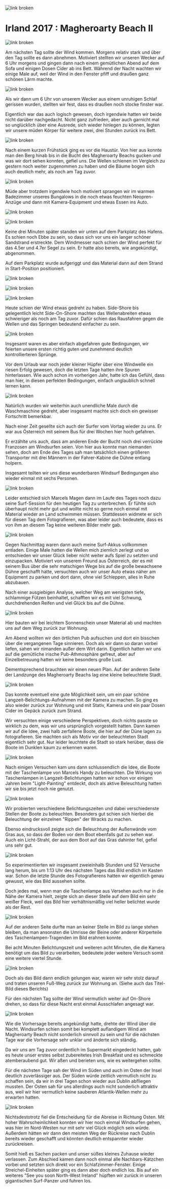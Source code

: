 ![link broken](../../../../../../mediaLibrary/posts/2017/ireland-irland/11-10-magheroarty-beach-donegal-II/windsurf-stormy-stories-surf-travel-blog-ireland-irland-11-10-magheroarty-beach-donegal-II-WM-35p-DSC00052.jpg)

# Irland 2017 : Magheroarty Beach II

![link broken](../../../../../../mediaLibrary/posts/2017/ireland-irland/11-10-magheroarty-beach-donegal-II/windsurf-stormy-stories-surf-travel-blog-ireland-irland-11-10-magheroarty-beach-donegal-II-WM-35p-DSC09884.jpg)

Am nächsten Tag sollte der Wind kommen. Morgens relativ stark und über den Tag sollte es dann abnehmen. Motiviert stellten wir unseren Wecker auf 6 Uhr morgens und gingen dann nach einem gemütlichen Abend auf dem Sofa und einigen Dosen Cider ab ins Bett. Während der Nacht wachten wir einige Male auf, weil der Wind in den Fenster pfiff und draußen ganz schönen Lärm machte.

![link broken](../../../../../../mediaLibrary/posts/2017/ireland-irland/11-10-magheroarty-beach-donegal-II/windsurf-stormy-stories-surf-travel-blog-ireland-irland-11-10-magheroarty-beach-donegal-II-WM-35p-DSC09890.jpg)

Als wir dann um 6 Uhr von unserem Wecker aus einem unruhigen Schlaf gerissen wurden, stellten wir fest, dass es draußen noch stocke finster war.

Eigentlich war das auch logisch gewesen, doch irgendwie hatten wir beide nicht darüber nachgedacht. Nicht ganz zufrieden, aber auch garnicht mal so unglücklich über eine Ausrede, sich wieder hinlegen zu können, legten wir unsere müden Körper für weitere zwei, drei Stunden zurück ins Bett.

![link broken](../../../../../../mediaLibrary/posts/2017/ireland-irland/11-10-magheroarty-beach-donegal-II/windsurf-stormy-stories-surf-travel-blog-ireland-irland-11-10-magheroarty-beach-donegal-II-WM-35p-DSC09909.jpg)

Nach einem kurzen Frühstück ging es vor die Haustür. Von hier aus konnte man den Berg hinab bis in die Bucht des Magheroarty Beachs gucken und was wir dort sehen konnten, gefiel uns. Die Wellen schienen im Vergleich zu gestern noch weiter zugenommen zu haben und die Bäume bogen sich auch deutlich mehr, als noch am Tag zuvor.

![link broken](../../../../../../mediaLibrary/posts/2017/ireland-irland/11-10-magheroarty-beach-donegal-II/windsurf-stormy-stories-surf-travel-blog-ireland-irland-11-10-magheroarty-beach-donegal-II-WM-35p-DSC09948.jpg)

Müde aber trotzdem irgendwie hoch motiviert sprangen wir im warmen Badezimmer unseres Bungalows in die noch etwas feuchten Neopren-Anzüge und dann mit Kamera-Equipment und etwas Essen ins Auto.

![link broken](../../../../../../mediaLibrary/posts/2017/ireland-irland/11-10-magheroarty-beach-donegal-II/windsurf-stormy-stories-surf-travel-blog-ireland-irland-11-10-magheroarty-beach-donegal-II-WM-35p-DSC09950.jpg)

![link broken](../../../../../../mediaLibrary/posts/2017/ireland-irland/11-10-magheroarty-beach-donegal-II/windsurf-stormy-stories-surf-travel-blog-ireland-irland-11-10-magheroarty-beach-donegal-II-WM-35p-DSC09951.jpg)

Keine drei Minuten später standen wir unten auf dem Parkplatz des Hafens. Es schien noch Ebbe zu sein, so dass sich vor uns ein langer schöner Sandstrand erstreckte. Dem Windmesser nach schien der Wind perfekt für das 4.5er und 4.7er Segel zu sein. Er hatte also bereits, wie angekündigt, abgenommen.

Auf dem Parkplatz wurde aufgeriggt und das Material dann auf dem Strand in Start-Position positioniert.

![link broken](../../../../../../mediaLibrary/posts/2017/ireland-irland/11-10-magheroarty-beach-donegal-II/windsurf-stormy-stories-surf-travel-blog-ireland-irland-11-10-magheroarty-beach-donegal-II-WM-35p-DSC09955.jpg)

![link broken](../../../../../../mediaLibrary/posts/2017/ireland-irland/11-10-magheroarty-beach-donegal-II/windsurf-stormy-stories-surf-travel-blog-ireland-irland-11-10-magheroarty-beach-donegal-II-WM-35p-DSC09958.jpg)

![link broken](../../../../../../mediaLibrary/posts/2017/ireland-irland/11-10-magheroarty-beach-donegal-II/windsurf-stormy-stories-surf-travel-blog-ireland-irland-11-10-magheroarty-beach-donegal-II-WM-35p-DSC09963.jpg)

Heute schien der Wind etwas gedreht zu haben. Side-Shore bis gelegentlich leicht Side-On-Shore machten das Wellenabreiten etwas schwieriger als noch am Tag zuvor. Dafür schien das Rausfahren gegen die Wellen und das Springen bedeutend einfacher zu sein.

![link broken](../../../../../../mediaLibrary/posts/2017/ireland-irland/11-10-magheroarty-beach-donegal-II/windsurf-stormy-stories-surf-travel-blog-ireland-irland-11-10-magheroarty-beach-donegal-II-WM-35p-DSC09992.jpg)

Insgesamt waren es aber einfach abgefahren gute Bedingungen, wir feierten unsere ersten richtig guten und zunehmend deutlich kontrollierteren Sprünge.

Vor dem Urlaub war noch jeder kleiner Hüpfer über eine Windwelle ein riesen Erfolg gewesen, doch die letzten Tage hatten ihre Spuren hinterlassen. Wie auch schon im vorherigen Jahr, hatte ich das Gefühl, dass man hier, in diesen perfekten Bedingungen, einfach unglaublich schnell lernen kann.

![link broken](../../../../../../mediaLibrary/posts/2017/ireland-irland/11-10-magheroarty-beach-donegal-II/windsurf-stormy-stories-surf-travel-blog-ireland-irland-11-10-magheroarty-beach-donegal-II-WM-35p-DSC09954.jpg)

Natürlich wurden wir weiterhin auch unendliche Male durch die Waschmaschine gedreht, aber insgesamt machte sich doch ein gewisser Fortschritt bemerkbar.

Nach einer Zeit gesellte sich auch der Surfer vom Vortag wieder zu uns. Er war aus Österreich mit seinem Bus für drei Wochen hier hoch gefahren.

Er erzählte uns auch, dass am anderen Ende der Bucht noch drei verrückte Franzosen am Windsurfen seien. Von hier aus konnte man niemanden sehen, doch am Ende des Tages sah man tatsächlich einen größeren Transporter mit drei Männern in der Fahrer-Kabine die Dühne entlang holpern.

Insgesamt teilten wir uns diese wunderbaren Windsurf Bedingungen also wieder einmal mit sechs Personen.

![link broken](../../../../../../mediaLibrary/posts/2017/ireland-irland/11-10-magheroarty-beach-donegal-II/windsurf-stormy-stories-surf-travel-blog-ireland-irland-11-10-magheroarty-beach-donegal-II-WM-35p-DSC09885_mod.jpg)

Leider entschied sich Marcels Magen dann im Laufe des Tages noch dazu seine Surf-Session für den heutigen Tag zu unterbrechen. Er fühlte sich überhaupt nicht mehr gut und wollte nicht so gerne noch einmal mit Material wieder an Land schwimmen müssen. Stattdessen widmete er sich für diesen Tag dem Fotografieren, was aber leider auch bedeutete, dass es von ihm an diesem Tag keine weiteren Bilder mehr gab.

![link broken](../../../../../../mediaLibrary/posts/2017/ireland-irland/11-10-magheroarty-beach-donegal-II/windsurf-stormy-stories-surf-travel-blog-ireland-irland-11-10-magheroarty-beach-donegal-II-WM-35p-IMG_20171110_142636780_HDR.jpg)

Gegen Nachmittag waren dann auch meine Surf-Akkus vollkommen entladen. Einige Male hatten die Wellen mich ziemlich zerlegt und so entschieden wir unser Glück lieber nicht weiter aufs Spiel zu setzten und einzupacken. Motiviert von unserem Freund aus Österreich, der es mit seinem Bus über die sehr matschigen Wege bis auf die große bewachsene Dühne geschafft hatte, versuchten auch wir unser Auto etwas näher am Equipment zu parken und dort dann, ohne viel Schleppen, alles in Ruhe abzubauen.

Nach einer ausgiebigen Analyse, welcher Weg am wenigsten tiefe, schlammige Fützen beinhaltet, schafften wir es mit viel Schwung, durchdrehenden Reifen und viel Glück bis auf die Dühne.

![link broken](../../../../../../mediaLibrary/posts/2017/ireland-irland/11-10-magheroarty-beach-donegal-II/windsurf-stormy-stories-surf-travel-blog-ireland-irland-11-10-magheroarty-beach-donegal-II-WM-35p-DSC00053.jpg)

Hier bauten wir bei leichtem Sonnenschein unser Material ab und machten uns auf dem Weg zurück zur Wohnung.

Am Abend wollten wir den örtlichen Pub aufsuchen und dort ein bisschen über die vergangenen Tage sinnieren. Doch als wir dann so daran vorbei liefen, sahen wir nimanden außer dem Wirt darin. Eigentlich hatten wir uns auf die gemütliche irische Pub-Athmosphäre gefreut, aber auf Einzelbetreuung hatten wir keine besonders große Lust.

Dementsprechend brauchten wir einen neuen Plan. Auf der anderen Seite der Landzunge des Magheroarty Beachs lag eine kleine beleuchtete Stadt.

![link broken](../../../../../../mediaLibrary/posts/2017/ireland-irland/11-10-magheroarty-beach-donegal-II/windsurf-stormy-stories-surf-travel-blog-ireland-irland-11-10-magheroarty-beach-donegal-II-WM-35p-IMG_20171111_105246633.jpg)

Das konnte eventuell eine gute Möglichkeit sein, um ein paar schöne Langzeit-Belichtungs-Aufnahmen mit der Kamera zu machen. So ging es also wieder zurück zur Wohnung und mit Stativ, Kamera und ein paar Dosen Cider im Gepäck zurück zum Strand.

Wir versuchten einige verschiedene Perspektiven, doch nichts passte so wirklich zu dem, was wir uns ursprünglich vorgestellt hatten. Dann kamen wir auf die Idee, zwei halb zerfallene Boote, die hier auf der Düne lagen zu fotografieren. Sie machten sich als Motiv vor der beleuchteten Stadt eigentlich sehr gut. Nur leider leuchtete die Stadt so stark herüber, dass die Boote im Dunklen kaum zu erkennen waren.

![link broken](../../../../../../mediaLibrary/posts/2017/ireland-irland/11-10-magheroarty-beach-donegal-II/windsurf-stormy-stories-surf-travel-blog-ireland-irland-11-10-magheroarty-beach-donegal-II-WM-35p-IMG_20171111_105335266.jpg)

Nach einigen Versuchen kam uns dann schlussendlich die Idee, die Boote mit der Taschenlampe von Marcels Handy zu beleuchten. Die Wirkung von Taschenlampen in Langzeit-Belichtungen hatten wir schon vor einigen Jahren beim "Light-Painting" entdeckt, doch als aktive Beleuchtung hatten wir sie bis jetzt noch nie genutzt.

![link broken](../../../../../../mediaLibrary/posts/2017/ireland-irland/11-10-magheroarty-beach-donegal-II/windsurf-stormy-stories-surf-travel-blog-ireland-irland-11-10-magheroarty-beach-donegal-II-WM-35p-DSC00062.jpg)

Wir probierten verschiedene Belichtungszeiten und dabei verschiedenste Stellen der Boote zu beleuchten. Besonders gut schien sich hierbei die Beleuchtung der einzelnen "Rippen" der Wracks zu machen.

Ebenso eindrucksvoll zeigte sich die Beleuchtung der Außenwände vom Gras aus, so dass der Boden vor dem Boot ebenfalls gut zu sehen war. Auch ein Licht-Strahl, der aus dem Boot auf das Gras dahinter fiel, gefiel uns sehr gut.

![link broken](../../../../../../mediaLibrary/posts/2017/ireland-irland/11-10-magheroarty-beach-donegal-II/windsurf-stormy-stories-surf-travel-blog-ireland-irland-11-10-magheroarty-beach-donegal-II-WM-35p-DSC00063.jpg)

So experimentierten wir insgesamt zweieinhalb Stunden und 52 Versuche lang herum, bis um 1:13 Uhr des nächsten Tages das Bild endlich im Kasten war. Schon die letzte Stunde des Fotografierens hatten wir eigentlich genau gewusst, wie das Bild aussehen sollte.

Doch jedes mal, wenn man die Taschenlampe aus Versehen auch nur in die Nähe der Kamera hielt, zeigte sich an dieser Stelle auf dem Bild ein sehr weißer Fleck, weil das Bild hier verhältnismäßig viel heller belichtet wurde als der Rest.

![link broken](../../../../../../mediaLibrary/posts/2017/ireland-irland/11-10-magheroarty-beach-donegal-II/windsurf-stormy-stories-surf-travel-blog-ireland-irland-11-10-magheroarty-beach-donegal-II-WM-35p-DSC00064.jpg)

Auf der anderen Seite durfte man an keiner Stelle im Bild zu lange stehen bleiben, da man ansonsten die Umrisse der Beine oder anderer Körperteile des Taschenlampen-Tragenden im Bild erahnen konnte.

Bei acht Minuten Belichtungszeit und weiteren acht Minuten, die die Kamera benötigt um das Bild zu verarbeiten, bedeutete jeder weitere Versuch somit eine weitere viertel Stunde.

![link broken](../../../../../../mediaLibrary/posts/2017/ireland-irland/11-10-magheroarty-beach-donegal-II/windsurf-stormy-stories-surf-travel-blog-ireland-irland-11-10-magheroarty-beach-donegal-II-WM-35p-DSC00065.jpg)

Doch als das Bild dann endlich gelungen war, waren wir sehr stolz darauf und traten unseren Fuß-Weg zurück zur Wohnung an.
(Siehe auch das Titel-Bild dieses Berichts)

Für den nächsten Tag sollte der Wind vermutlich weiter auf On-Shore drehen, so dass für diese Nacht erst einmal Ausschlafen angesagt war.

![link broken](../../../../../../mediaLibrary/posts/2017/ireland-irland/11-10-magheroarty-beach-donegal-II/windsurf-stormy-stories-surf-travel-blog-ireland-irland-11-10-magheroarty-beach-donegal-II-WM-35p-DSC00066.jpg)

Wie die Vorhersage bereits angekündigt hatte, drehte der Wind über die Nacht. Windsurfen schien somit bei komplett auflandigem Wind am Magheroarty Beach nicht sonderlich sinnvoll zu sein und für die nächsten Tage war die Vorhersage sehr unklar und änderte sich ständig.

Da wir uns am Tag zuvor ordentlich im Supermarkt eingedeckt hatten, gab es heute unser erstes selbst zubereitetes Irish Breakfast und es schmeckte atemberaubend gut. Wir aßen und berieten uns, wie es weitergehen sollte.

Für die nächsten Tage sah der Wind im Süden und auch im Osten der Insel deutlich zuverlässiger aus. Der Süden würde zeitlich vermutlich nicht zu schaffen sein, da wir in drei Tagen schon wieder aus Dublin abfliegen mussten. Der Osten sah für uns allerdings auch nicht sonderlich attraktiv aus, weil wir hier vermutlich keine sauberen Atlantik-Wellen mehr zu erwarten hatten.

![link broken](../../../../../../mediaLibrary/posts/2017/ireland-irland/11-10-magheroarty-beach-donegal-II/windsurf-stormy-stories-surf-travel-blog-ireland-irland-11-10-magheroarty-beach-donegal-II-WM-35p-DSC00067.jpg)

Nichtsdestotrotz fiel die Entscheidung für die Abreise in Richtung Osten. Mit hoher Wahrscheinlichkeit konnten wir hier noch einmal Windsurfen gehen, was hier im Nord-Westen nur mit sehr viel Glück möglich sein würde. Außerdem hätten wir dann den meisten Weg der Rückreise nach Dublin bereits wieder geschafft und könnten deutlich entspannter wieder zurückreisen.

Somit hieß es Sachen packen und unser süßes kleines Zuhause wieder verlassen. Zum Abschied kamen dann noch einmal alle Nachbars-Kätzchen vorbei und setzten sich direkt vor ein Schlafzimmer-Fenster. Einige Streichel-Einheiten später ging es dann aber doch endlich los. Bis auf ein weiteres "See you soon North-West Ireland" hüpften wir zurück in unseren gigantischen Surf-Panzer und fuhren los.

